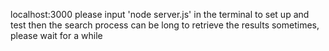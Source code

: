 localhost:3000
please input 'node server.js' in the terminal to set up and test then
the search process can be long to retrieve the results sometimes, please wait for a while
